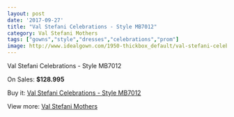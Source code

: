 ```yaml
---
layout: post
date: '2017-09-27'
title: "Val Stefani Celebrations - Style MB7012"
category: Val Stefani Mothers
tags: ["gowns","style","dresses","celebrations","prom"]
image: http://www.idealgown.com/1950-thickbox_default/val-stefani-celebrations-style-mb7012.jpg
---
```

Val Stefani Celebrations - Style MB7012

On Sales: **$128.995**
<a href="https://www.idealgown.com/en/val-stefani-mothers/935-val-stefani-celebrations-style-mb7012.html"><amp-img layout="responsive" width="600" height="600" src="//www.idealgown.com/1950-thickbox_default/val-stefani-celebrations-style-mb7012.jpg" alt="Val Stefani Celebrations - Style MB7012 0" /></a>
<a href="https://www.idealgown.com/en/val-stefani-mothers/935-val-stefani-celebrations-style-mb7012.html"><amp-img layout="responsive" width="600" height="600" src="//www.idealgown.com/1951-thickbox_default/val-stefani-celebrations-style-mb7012.jpg" alt="Val Stefani Celebrations - Style MB7012 1" /></a>

Buy it: [Val Stefani Celebrations - Style MB7012](https://www.idealgown.com/en/val-stefani-mothers/935-val-stefani-celebrations-style-mb7012.html "Val Stefani Celebrations - Style MB7012")

View more: [Val Stefani Mothers](https://www.idealgown.com/en/12-val-stefani-mothers "Val Stefani Mothers")
